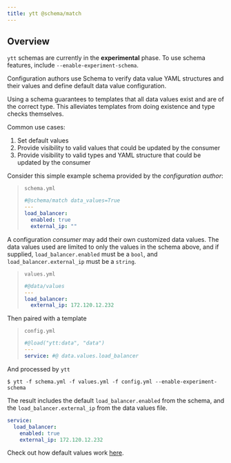 ```yaml
---
title: ytt @schema/match
---
```


## Overview

`ytt` schemas are currently in the **experimental** phase. To use schema features, include `--enable-experiment-schema`.

Configuration authors use Schema to verify data value YAML structures and their values and define default data value configuration.

Using a schema guarantees to templates that all data values exist and are of the correct type. This alleviates templates from doing existence and type checks themselves.

Common use cases:

1. Set default values
1. Provide visibility to valid values that could be updated by the consumer 
1. Provide visibility to valid types and YAML structure that could be updated by the consumer

Consider this simple example schema provided by the _configuration author_:

> `schema.yml`
> ```yaml
> #@schema/match data_values=True
> ---
> load_balancer:
>   enabled: true
>   external_ip: ""
> ```
A configuration _consumer_ may add their own customized data values. The data values used are limited to only the values in the schema above, and if supplied, `load_balancer.enabled` must be a `bool`, and `load_balancer.external_ip` must be a `string`.

> `values.yml`
> ```yaml
> #@data/values
> ---
> load_balancer:
>   external_ip: 172.120.12.232
> ```

Then paired with a template
> `config.yml`
> ```yaml
> #@load("ytt:data", "data")
> ---
> service: #@ data.values.load_balancer
> ```
> 
And processed by `ytt`
```console
$ ytt -f schema.yml -f values.yml -f config.yml --enable-experiment-schema
```

The result includes the default `load_balancer.enabled` from the schema, and the `load_balancer.external_ip` from the data values file.
```yaml
service:
  load_balancer:
    enabled: true
    external_ip: 172.120.12.232
```
  
Check out how default values work [here](lang-ref-ytt-schema.md#inferring-default-values).
